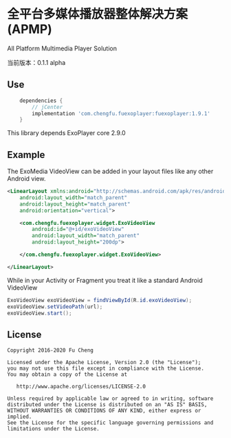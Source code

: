 # 全平台多媒体播放器整体解决方案(APMP)
All Platform Multimedia Player Solution

当前版本：0.1.1 alpha

## Use
```groovy
    dependencies {
        // jCenter
        implementation 'com.chengfu.fuexoplayer:fuexoplayer:1.9.1'
    }
```
This library depends ExoPlayer core 2.9.0

## Example
The ExoMedia VideoView can be added in your layout files like any other Android view.

```xml
<LinearLayout xmlns:android="http://schemas.android.com/apk/res/android"
    android:layout_width="match_parent"
    android:layout_height="match_parent"
    android:orientation="vertical">

    <com.chengfu.fuexoplayer.widget.ExoVideoView
        android:id="@+id/exoVideoView"
        android:layout_width="match_parent"
        android:layout_height="200dp">

    </com.chengfu.fuexoplayer.widget.ExoVideoView>

</LinearLayout>
```

While in your Activity or Fragment you treat it like a standard Android VideoView

```java
ExoVideoView exoVideoView = findViewById(R.id.exoVideoView);
exoVideoView.setVideoPath(url);
exoVideoView.start();
```

License
-------
    Copyright 2016-2020 Fu Cheng

    Licensed under the Apache License, Version 2.0 (the "License");
    you may not use this file except in compliance with the License.
    You may obtain a copy of the License at

       http://www.apache.org/licenses/LICENSE-2.0

    Unless required by applicable law or agreed to in writing, software
    distributed under the License is distributed on an "AS IS" BASIS,
    WITHOUT WARRANTIES OR CONDITIONS OF ANY KIND, either express or implied.
    See the License for the specific language governing permissions and
    limitations under the License.

